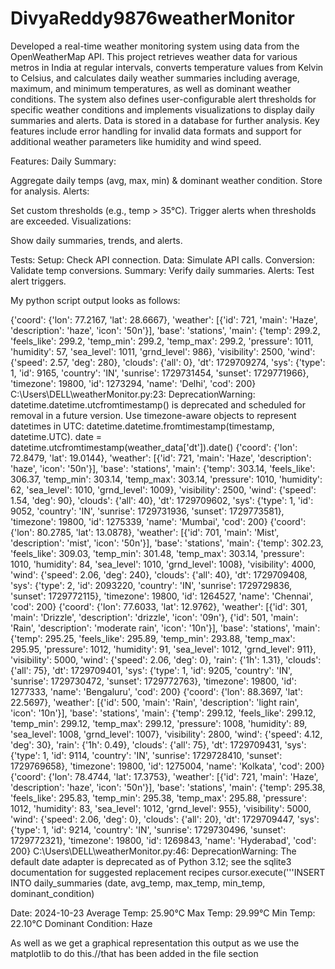 # DivyaReddy9876weatherMonitor
Developed a real-time weather monitoring system using data from the OpenWeatherMap API. This project retrieves weather data for various metros in India at regular intervals, converts temperature values from Kelvin to Celsius, and calculates daily weather summaries including average, maximum, and minimum temperatures, as well as dominant weather conditions. The system also defines user-configurable alert thresholds for specific weather conditions and implements visualizations to display daily summaries and alerts. Data is stored in a database for further analysis. Key features include error handling for invalid data formats and support for additional weather parameters like humidity and wind speed.

Features:
Daily Summary:

Aggregate daily temps (avg, max, min) & dominant weather condition.
Store for analysis.
Alerts:

Set custom thresholds (e.g., temp > 35°C).
Trigger alerts when thresholds are exceeded.
Visualizations:

Show daily summaries, trends, and alerts.

Tests:
Setup: Check API connection.
Data: Simulate API calls.
Conversion: Validate temp conversions.
Summary: Verify daily summaries.
Alerts: Test alert triggers.


My python script output looks as follows:

{'coord': {'lon': 77.2167, 'lat': 28.6667}, 'weather': [{'id': 721, 'main': 'Haze', 'description': 'haze', 'icon': '50n'}], 'base': 'stations', 'main': {'temp': 299.2, 'feels_like': 299.2, 'temp_min': 299.2, 'temp_max': 299.2, 'pressure': 1011, 'humidity': 57, 'sea_level': 1011, 'grnd_level': 986}, 'visibility': 2500, 'wind': {'speed': 2.57, 'deg': 280}, 'clouds': {'all': 0}, 'dt': 1729709274, 'sys': {'type': 1, 'id': 9165, 'country': 'IN', 'sunrise': 1729731454, 'sunset': 1729771966}, 'timezone': 19800, 'id': 1273294, 'name': 'Delhi', 'cod': 200}
C:\Users\DELL\weatherMonitor.py:23: DeprecationWarning: datetime.datetime.utcfromtimestamp() is deprecated and scheduled for removal in a future version. Use timezone-aware objects to represent datetimes in UTC: datetime.datetime.fromtimestamp(timestamp, datetime.UTC).
  date = datetime.utcfromtimestamp(weather_data['dt']).date()
{'coord': {'lon': 72.8479, 'lat': 19.0144}, 'weather': [{'id': 721, 'main': 'Haze', 'description': 'haze', 'icon': '50n'}], 'base': 'stations', 'main': {'temp': 303.14, 'feels_like': 306.37, 'temp_min': 303.14, 'temp_max': 303.14, 'pressure': 1010, 'humidity': 62, 'sea_level': 1010, 'grnd_level': 1009}, 'visibility': 2500, 'wind': {'speed': 1.54, 'deg': 90}, 'clouds': {'all': 40}, 'dt': 1729709602, 'sys': {'type': 1, 'id': 9052, 'country': 'IN', 'sunrise': 1729731936, 'sunset': 1729773581}, 'timezone': 19800, 'id': 1275339, 'name': 'Mumbai', 'cod': 200}
{'coord': {'lon': 80.2785, 'lat': 13.0878}, 'weather': [{'id': 701, 'main': 'Mist', 'description': 'mist', 'icon': '50n'}], 'base': 'stations', 'main': {'temp': 302.23, 'feels_like': 309.03, 'temp_min': 301.48, 'temp_max': 303.14, 'pressure': 1010, 'humidity': 84, 'sea_level': 1010, 'grnd_level': 1008}, 'visibility': 4000, 'wind': {'speed': 2.06, 'deg': 240}, 'clouds': {'all': 40}, 'dt': 1729709408, 'sys': {'type': 2, 'id': 2093220, 'country': 'IN', 'sunrise': 1729729836, 'sunset': 1729772115}, 'timezone': 19800, 'id': 1264527, 'name': 'Chennai', 'cod': 200}
{'coord': {'lon': 77.6033, 'lat': 12.9762}, 'weather': [{'id': 301, 'main': 'Drizzle', 'description': 'drizzle', 'icon': '09n'}, {'id': 501, 'main': 'Rain', 'description': 'moderate rain', 'icon': '10n'}], 'base': 'stations', 'main': {'temp': 295.25, 'feels_like': 295.89, 'temp_min': 293.88, 'temp_max': 295.95, 'pressure': 1012, 'humidity': 91, 'sea_level': 1012, 'grnd_level': 911}, 'visibility': 5000, 'wind': {'speed': 2.06, 'deg': 0}, 'rain': {'1h': 1.31}, 'clouds': {'all': 75}, 'dt': 1729709401, 'sys': {'type': 1, 'id': 9205, 'country': 'IN', 'sunrise': 1729730472, 'sunset': 1729772763}, 'timezone': 19800, 'id': 1277333, 'name': 'Bengaluru', 'cod': 200}
{'coord': {'lon': 88.3697, 'lat': 22.5697}, 'weather': [{'id': 500, 'main': 'Rain', 'description': 'light rain', 'icon': '10n'}], 'base': 'stations', 'main': {'temp': 299.12, 'feels_like': 299.12, 'temp_min': 299.12, 'temp_max': 299.12, 'pressure': 1008, 'humidity': 89, 'sea_level': 1008, 'grnd_level': 1007}, 'visibility': 2800, 'wind': {'speed': 4.12, 'deg': 30}, 'rain': {'1h': 0.49}, 'clouds': {'all': 75}, 'dt': 1729709431, 'sys': {'type': 1, 'id': 9114, 'country': 'IN', 'sunrise': 1729728410, 'sunset': 1729769658}, 'timezone': 19800, 'id': 1275004, 'name': 'Kolkata', 'cod': 200}
{'coord': {'lon': 78.4744, 'lat': 17.3753}, 'weather': [{'id': 721, 'main': 'Haze', 'description': 'haze', 'icon': '50n'}], 'base': 'stations', 'main': {'temp': 295.38, 'feels_like': 295.83, 'temp_min': 295.38, 'temp_max': 295.88, 'pressure': 1012, 'humidity': 83, 'sea_level': 1012, 'grnd_level': 955}, 'visibility': 5000, 'wind': {'speed': 2.06, 'deg': 0}, 'clouds': {'all': 20}, 'dt': 1729709447, 'sys': {'type': 1, 'id': 9214, 'country': 'IN', 'sunrise': 1729730496, 'sunset': 1729772321}, 'timezone': 19800, 'id': 1269843, 'name': 'Hyderabad', 'cod': 200}
C:\Users\DELL\weatherMonitor.py:46: DeprecationWarning: The default date adapter is deprecated as of Python 3.12; see the sqlite3 documentation for suggested replacement recipes
  cursor.execute('''INSERT INTO daily_summaries (date, avg_temp, max_temp, min_temp, dominant_condition)

  
Date: 2024-10-23
Average Temp: 25.90°C
Max Temp: 29.99°C
Min Temp: 22.10°C
Dominant Condition: Haze

As well as we get a graphical representation this output as we use the matplotlib to do this.//that has been added in the file section
